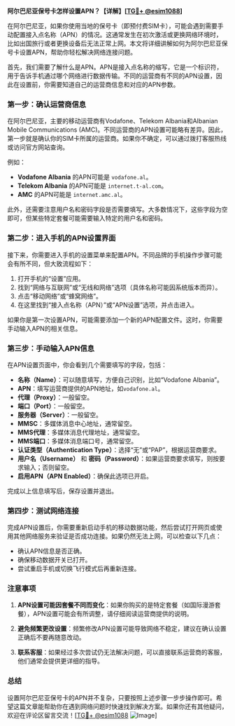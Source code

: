 **阿尔巴尼亚保号卡怎样设置APN？【详解】[[TG💪+ @esim1088](https://t.me/s/esim1088)]**

在阿尔巴尼亚，如果你使用当地的保号卡（即预付费SIM卡），可能会遇到需要手动配置接入点名称（APN）的情况。这通常发生在初次激活或更换网络环境时，比如出国旅行或者更换设备后无法正常上网。本文将详细讲解如何为阿尔巴尼亚保号卡设置APN，帮助你轻松解决网络连接问题。

首先，我们需要了解什么是APN。APN是接入点名称的缩写，它是一个标识符，用于告诉手机通过哪个网络进行数据传输。不同的运营商有不同的APN设置，因此在设置前，你需要知道自己的运营商信息和对应的APN参数。

### 第一步：确认运营商信息

在阿尔巴尼亚，主要的移动运营商有Vodafone、Telekom Albania和Albanian Mobile Communications (AMC)。不同运营商的APN设置可能略有差异。因此，第一步就是确认你的SIM卡所属的运营商。如果你不确定，可以通过拨打客服热线或访问官方网站查询。

例如：
- **Vodafone Albania** 的APN可能是 `vodafone.al`。
- **Telekom Albania** 的APN可能是 `internet.t-al.com`。
- **AMC** 的APN可能是 `internet.amc.al`。

此外，还需要注意用户名和密码字段是否需要填写。大多数情况下，这些字段为空即可，但某些特定套餐可能需要输入特定的用户名和密码。

### 第二步：进入手机的APN设置界面

接下来，你需要进入手机的设置菜单来配置APN。不同品牌的手机操作步骤可能会有所不同，但大致流程如下：

1. 打开手机的“设置”应用。
2. 找到“网络与互联网”或“无线和网络”选项（具体名称可能因系统版本而异）。
3. 点击“移动网络”或“蜂窝网络”。
4. 在这里找到“接入点名称（APN）”或“APN设置”选项，并点击进入。

如果你是第一次设置APN，可能需要添加一个新的APN配置文件。这时，你需要手动输入APN的相关信息。

### 第三步：手动输入APN信息

在APN设置页面中，你会看到几个需要填写的字段，包括：
- **名称（Name）**：可以随意填写，方便自己识别，比如“Vodafone Albania”。
- **APN**：填写运营商提供的APN地址，如`vodafone.al`。
- **代理（Proxy）**：一般留空。
- **端口（Port）**：一般留空。
- **服务器（Server）**：一般留空。
- **MMSC**：多媒体消息中心地址，通常留空。
- **MMS代理**：多媒体消息代理地址，通常留空。
- **MMS端口**：多媒体消息端口号，通常留空。
- **认证类型（Authentication Type）**：选择“无”或“PAP”，根据运营商要求。
- **用户名（Username）** 和 **密码（Password）**：如果运营商要求填写，则按要求输入；否则留空。
- **启用APN（APN Enabled）**：确保此选项已开启。

完成以上信息填写后，保存设置并退出。

### 第四步：测试网络连接

完成APN设置后，你需要重新启动手机的移动数据功能，然后尝试打开网页或使用其他网络服务来验证是否成功连接。如果仍然无法上网，可以检查以下几点：
- 确认APN信息是否正确。
- 确保移动数据开关已打开。
- 尝试重启手机或切换飞行模式后再重新连接。

### 注意事项

1. **APN设置可能因套餐不同而变化**：如果你购买的是特定套餐（如国际漫游套餐），APN设置可能会有所调整，请仔细阅读运营商提供的说明。
   
2. **避免频繁更改设置**：频繁修改APN设置可能导致网络不稳定，建议在确认设置正确后不要再随意改动。

3. **联系客服**：如果经过多次尝试仍无法解决问题，可以直接联系运营商的客服，他们通常会提供更详细的指导。

### 总结

设置阿尔巴尼亚保号卡的APN并不复杂，只要按照上述步骤一步步操作即可。希望这篇文章能帮助你在遇到网络问题时快速找到解决方案。如果你还有其他疑问，欢迎在评论区留言交流！[[TG💪+ @esim1088](https://t.me/s/esim1088) ![Image](https://i.postimg.cc/4NQfJmqS/Snipaste-2025-05-13-00-14-12.png)]